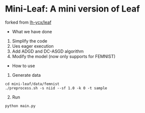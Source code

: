 # Mini-Leaf: A mini version of Leaf

forked from [lh-ycx/leaf](https://github.com/lh-ycx/leaf)

[](https://i.postimg.cc/Gm8vmwJT/Mini-Leaf.png)

- What we have done

1. Simplify the code
4. Ues eager execution
5. Add ADGD and DC-ASGD algorithm
6. Modify the model (now only supports for FEMNIST) 



- How to use

1. Generate data

```
cd mini-leaf/data/femnist
./preprocess.sh -s niid --sf 1.0 -k 0 -t sample
```

2. Run

```
python main.py
```
